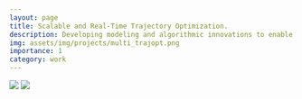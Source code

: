 ```yaml
---
layout: page
title: Scalable and Real-Time Trajectory Optimization.
description: Developing modeling and algorithmic innovations to enable fast optimization optimization. 
img: assets/img/projects/multi_trajopt.png
importance: 1
category: work
---
```


<img src="https://assets/img/projects/6agent_traj.gif">
<img src="https://assets/img/projects/hoop_clip.gif">
